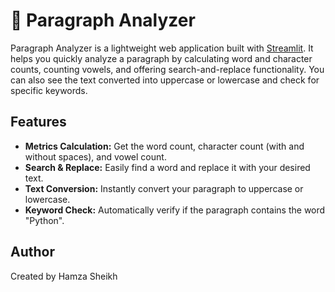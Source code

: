 # 📜 Paragraph Analyzer

Paragraph Analyzer is a lightweight web application built with [Streamlit](https://streamlit.io/). It helps you quickly analyze a paragraph by calculating word and character counts, counting vowels, and offering search-and-replace functionality. You can also see the text converted into uppercase or lowercase and check for specific keywords.

## Features

- **Metrics Calculation:** Get the word count, character count (with and without spaces), and vowel count.
- **Search & Replace:** Easily find a word and replace it with your desired text.
- **Text Conversion:** Instantly convert your paragraph to uppercase or lowercase.
- **Keyword Check:** Automatically verify if the paragraph contains the word "Python".

## Author
Created by Hamza Sheikh
